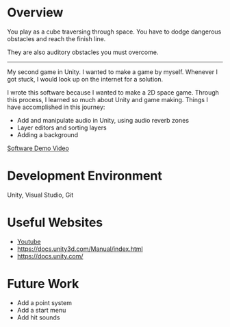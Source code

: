 # Overview
You play as a cube traversing through space.
You have to dodge dangerous obstacles and reach the finish line.

They are also auditory obstacles you must overcome.

--------------------------------------------------------------------------------------------------------------------------------------------------------------------------------------------------------------------
My second game in Unity. I wanted to make a game by myself. Whenever I got stuck, I would look up on the internet for a solution.

I wrote this software because I wanted to make a 2D space game. Through this process, I learned so much about Unity and game making. 
Things I have accomplished in this journey:
* Add and manipulate audio in Unity, using audio reverb zones
* Layer editors and sorting layers
* Adding a background

[Software Demo Video](placeholder)

# Development Environment

Unity, Visual Studio, Git

# Useful Websites

* [Youtube](https://youtu.be/XtQMytORBmM?si=mmCJeD3lbAcTUQwS)
* https://docs.unity3d.com/Manual/index.html
* https://docs.unity.com/

# Future Work


* Add a point system
* Add a start menu
* Add hit sounds

